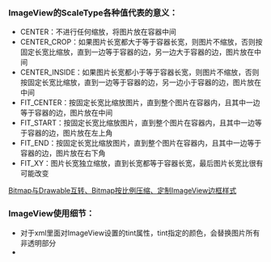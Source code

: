 ### ImageView的ScaleType各种值代表的意义：- CENTER：不进行任何缩放，将图片放在容器中间- CENTER_CROP：如果图片长宽都大于等于容器长宽，则图片不缩放，否则按固定长宽比缩放，直到一边等于容器的边，另一边大于容器的边，图片放在中间- CENTER_INSIDE：如果图片长宽都小于等于容器长宽，则图片不缩放，否则按固定长宽比缩放，直到一边等于容器的边，另一边小于容器的边，图片放在中间- FIT_CENTER：按固定长宽比缩放图片，直到整个图片在容器内，且其中一边等于容器的边，图片放在中间- FIT_START：按固定长宽比缩放图片，直到整个图片在容器内，且其中一边等于容器的边，图片放在左上角- FIT_END：按固定长宽比缩放图片，直到整个图片在容器内，且其中一边等于容器的边，图片放在右下角- FIT_XY：图片长宽独立缩放，直到长宽都等于容器长宽，最后图片长宽比很有可能改变[Bitmap与Drawable互转、Bitmap按比例压缩、定制ImageView边框样式](E:\Android\MyCodes\MyLaboratory\DemoCollection\图片处理.md)### ImageView使用细节：- 对于xml里面对ImageView设置的tint属性，tint指定的颜色，会替换图片所有非透明部分- 